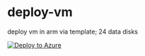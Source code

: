 # deploy-vm
deploy vm in arm via template; 24 data disks

[![Deploy to Azure](http://azuredeploy.net/deploybutton.png)](https://azuredeploy.net/)
